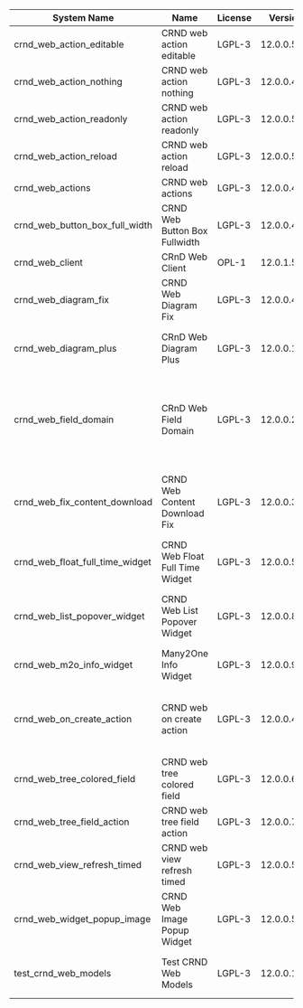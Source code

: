 | System Name | Name | License | Version | Summary | Price |
|---|---|---|---|---|---|
| crnd_web_action_editable | CRND web action editable | LGPL-3 | 12.0.0.5.0 |  |  |
| crnd_web_action_nothing | CRND web action nothing | LGPL-3 | 12.0.0.4.0 |  |  |
| crnd_web_action_readonly | CRND web action readonly | LGPL-3 | 12.0.0.5.0 |  |  |
| crnd_web_action_reload | CRND web action reload | LGPL-3 | 12.0.0.5.0 |  |  |
| crnd_web_actions | CRND web actions | LGPL-3 | 12.0.0.4.0 |  |  |
| crnd_web_button_box_full_width | CRND Web Button Box Fullwidth | LGPL-3 | 12.0.0.4.0 | Button_box at the top of the form |  |
| crnd_web_client | CRnD Web Client | OPL-1 | 12.0.1.5.0 | Web Client Extention |  |
| crnd_web_diagram_fix | CRND Web Diagram Fix | LGPL-3 | 12.0.0.4.0 | Fix for web diagram view |  |
| crnd_web_diagram_plus | CRnD Web Diagram Plus | LGPL-3 | 12.0.0.13.0 | Odoo Web Diagram view by CRnD. |  |
| crnd_web_field_domain | CRnD Web Field Domain | LGPL-3 | 12.0.0.2.0 | Web Field Domain by CRnD allows create computed field domains. |  |
| crnd_web_fix_content_download | CRND Web Content Download Fix | LGPL-3 | 12.0.0.3.0 | Fix for content download to use streaming responses |  |
| crnd_web_float_full_time_widget | CRND Web Float Full Time Widget | LGPL-3 | 12.0.0.5.0 | Float Time Duration Widget |  |
| crnd_web_list_popover_widget | CRND Web List Popover Widget | LGPL-3 | 12.0.0.8.0 | Tooltips message for text fields on tree view. |  |
| crnd_web_m2o_info_widget | Many2One Info Widget | LGPL-3 | 12.0.0.9.0 | Many2One Info Widget |  |
| crnd_web_on_create_action | CRND web on create action | LGPL-3 | 12.0.0.4.0 | Make it possible to use wizards to create records |  |
| crnd_web_tree_colored_field | CRND web tree colored field | LGPL-3 | 12.0.0.6.0 |  |  |
| crnd_web_tree_field_action | CRND web tree field action | LGPL-3 | 12.0.0.7.0 |  |  |
| crnd_web_view_refresh_timed | CRND web view refresh timed | LGPL-3 | 12.0.0.5.0 |  |  |
| crnd_web_widget_popup_image | CRND Web Image Popup Widget | LGPL-3 | 12.0.0.5.0 | Popup images from the binary fields |  |
| test_crnd_web_models | Test CRND Web Models | LGPL-3 | 12.0.0.13.0 | Module for testing web addons. |  |
